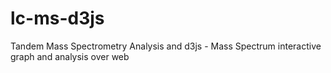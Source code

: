 lc-ms-d3js
==========

Tandem Mass Spectrometry Analysis and d3js - Mass Spectrum interactive graph and analysis over web
